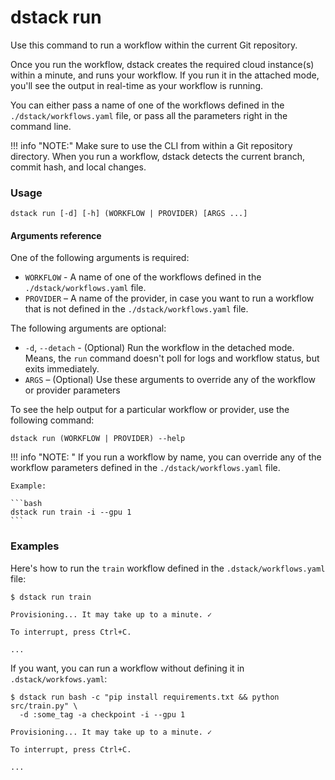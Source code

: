# dstack run

Use this command to run a workflow within the current Git repository. 

Once you run the workflow, dstack creates the required cloud instance(s) within a minute,
and runs your workflow. If you run it in the attached mode, you'll see the output in real-time as your 
workflow is running.

You can either pass a name of one of the workflows defined in 
the `./dstack/workflows.yaml` file, or pass all the parameters right in the command line.

!!! info "NOTE:"
    Make sure to use the CLI from within a Git repository directory.
    When you run a workflow, dstack detects the current branch, commit hash, and local changes.

### Usage

```shell
dstack run [-d] [-h] (WORKFLOW | PROVIDER) [ARGS ...]
```

#### Arguments reference

One of the following arguments is required:

- `WORKFLOW` - A name of one of the workflows defined in 
   the `./dstack/workflows.yaml` file.
- `PROVIDER` – A name of the provider, in case you want to
   run a workflow that is not defined in the `./dstack/workflows.yaml` file. 

The following arguments are optional:

-  `-d`, `--detach` - (Optional) Run the workflow in the detached mode. Means, the `run` command doesn't
  poll for logs and workflow status, but exits immediately. 
- `ARGS` – (Optional) Use these arguments to override any of the workflow or provider parameters

To see the help output for a particular workflow or provider, use the following command:

```shell
dstack run (WORKFLOW | PROVIDER) --help
```

!!! info "NOTE: " 
    If you run a workflow by name, you can override any of the workflow parameters defined 
    in the `./dstack/workflows.yaml` file.
 
    Example:
 
    ```bash
    dstack run train -i --gpu 1
    ```

### Examples

Here's how to run the `train` workflow defined in the `.dstack/workflows.yaml` file:

```shell
$ dstack run train

Provisioning... It may take up to a minute. ✓

To interrupt, press Ctrl+C.

...
```

If you want, you can run a workflow without defining it in `.dstack/workfows.yaml`:

```shell
$ dstack run bash -c "pip install requirements.txt && python src/train.py" \
  -d :some_tag -a checkpoint -i --gpu 1

Provisioning... It may take up to a minute. ✓

To interrupt, press Ctrl+C.

...
```